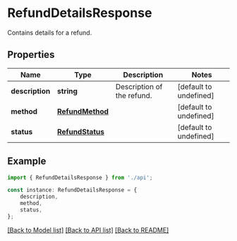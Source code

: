 # RefundDetailsResponse

Contains details for a refund.

## Properties

Name | Type | Description | Notes
------------ | ------------- | ------------- | -------------
**description** | **string** | Description of the refund. | [default to undefined]
**method** | [**RefundMethod**](RefundMethod.md) |  | [default to undefined]
**status** | [**RefundStatus**](RefundStatus.md) |  | [default to undefined]

## Example

```typescript
import { RefundDetailsResponse } from './api';

const instance: RefundDetailsResponse = {
    description,
    method,
    status,
};
```

[[Back to Model list]](../README.md#documentation-for-models) [[Back to API list]](../README.md#documentation-for-api-endpoints) [[Back to README]](../README.md)
